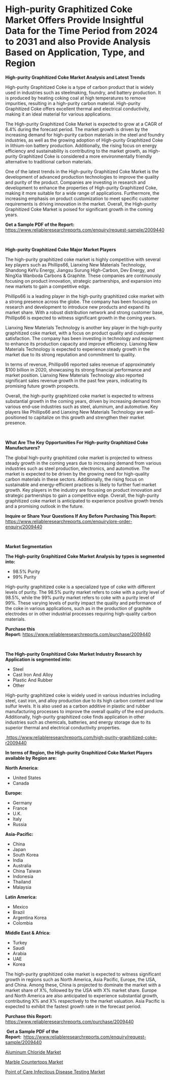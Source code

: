 <p><h1>High-purity Graphitized Coke Market Offers Provide Insightful Data for the Time Period from 2024 to 2031 and also Provide Analysis Based on Application, Type, and Region</h1></p><p><strong>High-purity Graphitized Coke Market Analysis and Latest Trends</strong></p>
<p><p>High-purity Graphitized Coke is a type of carbon product that is widely used in industries such as steelmaking, foundry, and battery production. It is produced by heating coking coal at high temperatures to remove impurities, resulting in a high-purity carbon material. High-purity Graphitized Coke offers excellent thermal and electrical conductivity, making it an ideal material for various applications.</p><p>The High-purity Graphitized Coke Market is expected to grow at a CAGR of 6.4% during the forecast period. The market growth is driven by the increasing demand for high-purity carbon materials in the steel and foundry industries, as well as the growing adoption of High-purity Graphitized Coke in lithium-ion battery production. Additionally, the rising focus on energy efficiency and sustainability is contributing to the market growth, as High-purity Graphitized Coke is considered a more environmentally friendly alternative to traditional carbon materials.</p><p>One of the latest trends in the High-purity Graphitized Coke Market is the development of advanced production technologies to improve the quality and purity of the product. Companies are investing in research and development to enhance the properties of High-purity Graphitized Coke, making it more suitable for a wide range of applications. Furthermore, the increasing emphasis on product customization to meet specific customer requirements is driving innovation in the market. Overall, the High-purity Graphitized Coke Market is poised for significant growth in the coming years.</p></p>
<p><strong>Get a Sample PDF of the Report:&nbsp;</strong> <a href="https://www.reliableresearchreports.com/enquiry/request-sample/2009440">https://www.reliableresearchreports.com/enquiry/request-sample/2009440</a></p>
<p>&nbsp;</p>
<p><strong>High-purity Graphitized Coke Major Market Players</strong></p>
<p><p>The high-purity graphitized coke market is highly competitive with several key players such as Phillips66, Lianxing New Materials Technology, Shandong KeYu Energy, Jiangsu Surung High-Carbon, Dev Energy, and NingXia Wanboda Carbons & Graphite. These companies are continuously focusing on product innovation, strategic partnerships, and expansion into new markets to gain a competitive edge.</p><p>Phillips66 is a leading player in the high-purity graphitized coke market with a strong presence across the globe. The company has been focusing on research and development to introduce new products and expand its market share. With a robust distribution network and strong customer base, Phillips66 is expected to witness significant growth in the coming years.</p><p>Lianxing New Materials Technology is another key player in the high-purity graphitized coke market, with a focus on product quality and customer satisfaction. The company has been investing in technology and equipment to enhance its production capacity and improve efficiency. Lianxing New Materials Technology is expected to experience steady growth in the market due to its strong reputation and commitment to quality.</p><p>In terms of revenue, Phillips66 reported sales revenue of approximately $100 billion in 2020, showcasing its strong financial performance and market position. Lianxing New Materials Technology also reported significant sales revenue growth in the past few years, indicating its promising future growth prospects.</p><p>Overall, the high-purity graphitized coke market is expected to witness substantial growth in the coming years, driven by increasing demand from various end-use industries such as steel, aluminum, and automotive. Key players like Phillips66 and Lianxing New Materials Technology are well-positioned to capitalize on this growth and strengthen their market presence.</p></p>
<p>&nbsp;</p>
<p><strong>What Are The Key Opportunities For High-purity Graphitized Coke Manufacturers?</strong></p>
<p><p>The global high-purity graphitized coke market is projected to witness steady growth in the coming years due to increasing demand from various industries such as steel production, electronics, and automotive. The market is expected to be driven by the growing need for high-quality carbon materials in these sectors. Additionally, the rising focus on sustainable and energy-efficient practices is likely to further fuel market growth. Key players in the industry are focusing on product innovation and strategic partnerships to gain a competitive edge. Overall, the high-purity graphitized coke market is anticipated to experience positive growth trends and a promising outlook in the future.</p></p>
<p><strong>Inquire or Share Your Questions If Any Before Purchasing This Report:</strong> <a href="https://www.reliableresearchreports.com/enquiry/pre-order-enquiry/2009440">https://www.reliableresearchreports.com/enquiry/pre-order-enquiry/2009440</a></p>
<p>&nbsp;</p>
<p><strong>Market Segmentation</strong></p>
<p><strong>The High-purity Graphitized Coke Market Analysis by types is segmented into:</strong></p>
<p><ul><li>98.5% Purity</li><li>99% Purity</li></ul></p>
<p><p>High-purity graphitized coke is a specialized type of coke with different levels of purity. The 98.5% purity market refers to coke with a purity level of 98.5%, while the 99% purity market refers to coke with a purity level of 99%. These varying levels of purity impact the quality and performance of the coke in various applications, such as in the production of graphite electrodes or in other industrial processes requiring high-quality carbon materials.</p></p>
<p><strong>Purchase this Report:&nbsp;</strong><a href="https://www.reliableresearchreports.com/purchase/2009440">https://www.reliableresearchreports.com/purchase/2009440</a></p>
<p>&nbsp;</p>
<p><strong>The High-purity Graphitized Coke Market Industry Research by Application is segmented into:</strong></p>
<p><ul><li>Steel</li><li>Cast Iron And Alloy</li><li>Plastic And Rubber</li><li>Other</li></ul></p>
<p><p>High-purity graphitized coke is widely used in various industries including steel, cast iron, and alloy production due to its high carbon content and low sulfur levels. It is also used as a carbon additive in plastic and rubber manufacturing processes to improve the overall quality of the end products. Additionally, high-purity graphitized coke finds application in other industries such as chemicals, batteries, and energy storage due to its superior thermal and electrical conductivity properties.</p></p>
<p><a href="https://www.reliableresearchreports.com/high-purity-graphitized-coke-r2009440">&nbsp;https://www.reliableresearchreports.com/high-purity-graphitized-coke-r2009440</a></p>
<p><strong>In terms of Region, the High-purity Graphitized Coke Market Players available by Region are:</strong></p>
<p>
    <p> <strong> North America: </strong>
        <ul>
            <li>United States</li>
            <li>Canada</li>
        </ul>
        </p> 
    <p> <strong> Europe: </strong>
        <ul>
            <li>Germany</li>
            <li>France</li>
            <li>U.K.</li>
            <li>Italy</li>
            <li>Russia</li>
        </ul>
        </p> 
    <p> <strong> Asia-Pacific: </strong>
        <ul>
            <li>China</li>
            <li>Japan</li>
            <li>South Korea</li>
            <li>India</li>
            <li>Australia</li>
            <li>China Taiwan</li>
            <li>Indonesia</li>
            <li>Thailand</li>
            <li>Malaysia</li>
        </ul>
        </p> 
    <p> <strong> Latin America: </strong>
        <ul>
            <li>Mexico</li>
            <li>Brazil</li>
            <li>Argentina Korea</li>
            <li>Colombia</li>
        </ul>
        </p> 
    <p> <strong> Middle East & Africa: </strong>
        <ul>
            <li>Turkey</li>
            <li>Saudi</li>
            <li>Arabia</li>
            <li>UAE</li>
            <li>Korea</li>
        </ul>
    </p>
    </p>
<p><p>The high-purity graphitized coke market is expected to witness significant growth in regions such as North America, Asia Pacific, Europe, the USA, and China. Among these, China is projected to dominate the market with a market share of X%, followed by the USA with X% market share. Europe and North America are also anticipated to experience substantial growth, contributing X% and X% respectively to the market valuation. Asia Pacific is expected to exhibit the fastest growth rate in the forecast period.</p></p>
<p><strong>Purchase this Report: </strong><a href="https://www.reliableresearchreports.com/purchase/2009440">https://www.reliableresearchreports.com/purchase/2009440</a></p>
<p>&nbsp;<strong>Get a Sample PDF of the Report:&nbsp;&nbsp;</strong><a href="https://www.reliableresearchreports.com/enquiry/request-sample/2009440">https://www.reliableresearchreports.com/enquiry/request-sample/2009440</a></p>
<p><strong></strong></p>
<p><p><a href="https://medium.com/@broderickleannon/aluminum-chloride-market-size-share-analysis-growth-trends-forecast-2024-2031-0ade0b67b8a9">Aluminum Chloride Market</a></p><p><a href="https://medium.com/@garthstehriii/marble-countertops-market-share-size-trends-industry-analysis-report-by-application-21f461e9ff77">Marble Countertops Market</a></p><p><a href="https://github.com/allanwarjri/Market-Research-Report-List-1/blob/main/point-of-care-infectious-disease-testing-market.md">Point of Care Infectious Disease Testing Market</a></p></p>